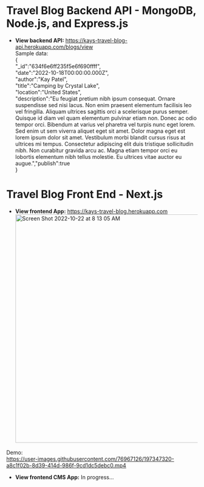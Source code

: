 # Travel Blog Backend API - MongoDB, Node.js, and Express.js

* **View backend API:** https://kays-travel-blog-api.herokuapp.com/blogs/view <br>
Sample data: <br>
{<br>
"_id":"634f6e6ff235f5e6f690ffff",<br>
"date":"2022-10-18T00:00:00.000Z",<br>
"author":"Kay Patel",<br>
"title":"Camping by Crystal Lake",<br>
"location":"United States",<br>
"description":"Eu feugiat pretium nibh ipsum consequat. Ornare suspendisse sed nisi lacus. Non enim praesent elementum facilisis leo vel fringilla. Aliquam ultrices sagittis orci a scelerisque purus semper. Quisque id diam vel quam elementum pulvinar etiam non. Donec ac odio tempor orci. Bibendum at varius vel pharetra vel turpis nunc eget lorem. Sed enim ut sem viverra aliquet eget sit amet. Dolor magna eget est lorem ipsum dolor sit amet. Vestibulum morbi blandit cursus risus at ultrices mi tempus. Consectetur adipiscing elit duis tristique sollicitudin nibh. Non curabitur gravida arcu ac. Magna etiam tempor orci eu lobortis elementum nibh tellus molestie. Eu ultrices vitae auctor eu augue.","publish":true<br>
}<br>

# Travel Blog Front End - Next.js<br>
* **View frontend App:** https://kays-travel-blog.herokuapp.com<br>
<img width="600" alt="Screen Shot 2022-10-22 at 8 13 05 AM" src="https://user-images.githubusercontent.com/76967126/197347627-1ddb093c-5a00-4bd3-af70-3497c1ac444a.png"><br>

Demo: <br>
https://user-images.githubusercontent.com/76967126/197347320-a8c1f02b-8d39-414d-986f-9cd1dc5debc0.mp4<br>

* **View frontend CMS App:** In progress...<br>
